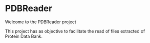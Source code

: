 # PDBReader
Welcome to the PDBReader project

This project has as objective to facilitate the read of files extracted of Protein Data Bank.

